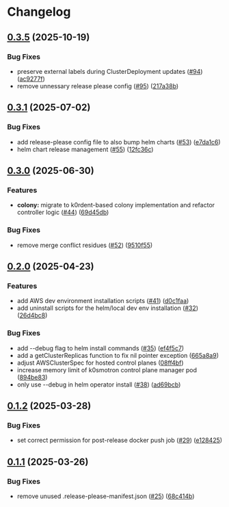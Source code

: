 # Changelog

## [0.3.5](https://github.com/exalsius/exalsius-operator/compare/v0.3.4...v0.3.5) (2025-10-19)


### Bug Fixes

* preserve external labels during ClusterDeployment updates ([#94](https://github.com/exalsius/exalsius-operator/issues/94)) ([ac9277f](https://github.com/exalsius/exalsius-operator/commit/ac9277faf6c8c4ed9973803ba2244b5f3ea830a8))
* remove unnessary release please config ([#95](https://github.com/exalsius/exalsius-operator/issues/95)) ([217a38b](https://github.com/exalsius/exalsius-operator/commit/217a38b717d3909f35ec9d17084804bf50f8be44))

## [0.3.1](https://github.com/exalsius/exalsius-operator/compare/v0.3.0...v0.3.1) (2025-07-02)


### Bug Fixes

* add release-please config file to also bump helm charts ([#53](https://github.com/exalsius/exalsius-operator/issues/53)) ([e7da1c6](https://github.com/exalsius/exalsius-operator/commit/e7da1c61105532b9edc2937e22ac4f372ec373b3))
* helm chart release management ([#55](https://github.com/exalsius/exalsius-operator/issues/55)) ([12fc36c](https://github.com/exalsius/exalsius-operator/commit/12fc36c05e0a4c75e0a0babe04cbf301fcb1fa67))

## [0.3.0](https://github.com/exalsius/exalsius-operator/compare/v0.2.0...v0.3.0) (2025-06-30)


### Features

* **colony:** migrate to k0rdent-based colony implementation and refactor controller logic ([#44](https://github.com/exalsius/exalsius-operator/issues/44)) ([69d45db](https://github.com/exalsius/exalsius-operator/commit/69d45db2a6cf210aa40d360a6e521837e6ff8990))


### Bug Fixes

* remove merge conflict residues ([#52](https://github.com/exalsius/exalsius-operator/issues/52)) ([9510f55](https://github.com/exalsius/exalsius-operator/commit/9510f552731ad6a711182003faa8c08406aec068))

## [0.2.0](https://github.com/exalsius/exalsius-operator/compare/v0.1.2...v0.2.0) (2025-04-23)


### Features

* add AWS dev environment installation scripts ([#41](https://github.com/exalsius/exalsius-operator/issues/41)) ([d0c1faa](https://github.com/exalsius/exalsius-operator/commit/d0c1faac9f131d3bc62c6dbdb5a927d7abad6999))
* add uninstall scripts for the helm/local dev env installation ([#32](https://github.com/exalsius/exalsius-operator/issues/32)) ([26d4bc8](https://github.com/exalsius/exalsius-operator/commit/26d4bc8f04a5933357ff7f4f384158e4dfd1000b))


### Bug Fixes

* add --debug flag to helm install commands ([#35](https://github.com/exalsius/exalsius-operator/issues/35)) ([ef4f5c7](https://github.com/exalsius/exalsius-operator/commit/ef4f5c7d34e4dc9a7a765455c14c1d0e4b8cb506))
* add a getClusterReplicas function to fix nil pointer exception ([665a8a9](https://github.com/exalsius/exalsius-operator/commit/665a8a9801c0a8e10222dcb86a5cbb5c10fa966c))
* adjust AWSClusterSpec for hosted control planes ([08ff4bf](https://github.com/exalsius/exalsius-operator/commit/08ff4bf20058ede163ada706556128bdaefd810a))
* increase memory limit of k0smotron control plane manager pod ([894be83](https://github.com/exalsius/exalsius-operator/commit/894be8335b5060b3ef4b74bc9988d6ba470fd614))
* only use --debug in helm operator install ([#38](https://github.com/exalsius/exalsius-operator/issues/38)) ([ad69bcb](https://github.com/exalsius/exalsius-operator/commit/ad69bcb0ae7ac29f25768615b90312d040e59693))

## [0.1.2](https://github.com/exalsius/exalsius-operator/compare/v0.1.1...v0.1.2) (2025-03-28)


### Bug Fixes

* set correct permission for post-release docker push job ([#29](https://github.com/exalsius/exalsius-operator/issues/29)) ([e128425](https://github.com/exalsius/exalsius-operator/commit/e12842599c3db4e8deafc8e1b132124ff2d82f88))

## [0.1.1](https://github.com/exalsius/exalsius-operator/compare/v0.1.0...v0.1.1) (2025-03-26)


### Bug Fixes

* remove unused .release-please-manifest.json ([#25](https://github.com/exalsius/exalsius-operator/issues/25)) ([68c414b](https://github.com/exalsius/exalsius-operator/commit/68c414b0a56203bc9e0b4cf2faef8819e835a6a2))
